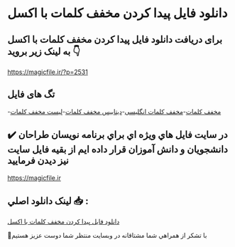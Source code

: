 # دانلود فایل پیدا کردن مخفف کلمات با اکسل

## برای دریافت دانلود فایل پیدا کردن مخفف کلمات با اکسل به لینک زیر بروید 👇

https://magicfile.ir/?p=2531

## تگ های فایل

-[مخفف کلمات](https://magicfile.ir/product/%d9%81%d8%a7%db%8c%d9%84-%d9%be%db%8c%d8%af%d8%a7-%da%a9%d8%b1%d8%af%d9%86-%d9%85%d8%ae%d9%81%d9%81-%da%a9%d9%84%d9%85%d8%a7%d8%aa-%d8%a8%d8%a7-%d8%a7%da%a9%d8%b3%d9%84/)-[مخفف کلمات انگلیسی](https://magicfile.ir/product/%d9%81%d8%a7%db%8c%d9%84-%d9%be%db%8c%d8%af%d8%a7-%da%a9%d8%b1%d8%af%d9%86-%d9%85%d8%ae%d9%81%d9%81-%da%a9%d9%84%d9%85%d8%a7%d8%aa-%d8%a8%d8%a7-%d8%a7%da%a9%d8%b3%d9%84/)-[دیتابیس مخفف کلمات](https://magicfile.ir/product/%d9%81%d8%a7%db%8c%d9%84-%d9%be%db%8c%d8%af%d8%a7-%da%a9%d8%b1%d8%af%d9%86-%d9%85%d8%ae%d9%81%d9%81-%da%a9%d9%84%d9%85%d8%a7%d8%aa-%d8%a8%d8%a7-%d8%a7%da%a9%d8%b3%d9%84/)-[لیست مخفف کلمات](https://magicfile.ir/product/%d9%81%d8%a7%db%8c%d9%84-%d9%be%db%8c%d8%af%d8%a7-%da%a9%d8%b1%d8%af%d9%86-%d9%85%d8%ae%d9%81%d9%81-%da%a9%d9%84%d9%85%d8%a7%d8%aa-%d8%a8%d8%a7-%d8%a7%da%a9%d8%b3%d9%84/)

## ✔️ در سايت فايل هاي ويژه اي براي برنامه نويسان طراحان دانشجويان و دانش آموزان قرار داده ايم از بقيه فايل سايت نيز ديدن فرماييد

https://magicfile.ir


## لينک دانلود اصلي 📥 :

[دانلود فایل پیدا کردن مخفف کلمات با اکسل](https://magicfile.ir/product/%d9%81%d8%a7%db%8c%d9%84-%d9%be%db%8c%d8%af%d8%a7-%da%a9%d8%b1%d8%af%d9%86-%d9%85%d8%ae%d9%81%d9%81-%da%a9%d9%84%d9%85%d8%a7%d8%aa-%d8%a8%d8%a7-%d8%a7%da%a9%d8%b3%d9%84/) 


🙏با تشکر از همراهي شما مشتاقانه در وبسایت منتظر شما دوست عزیز هستیم

